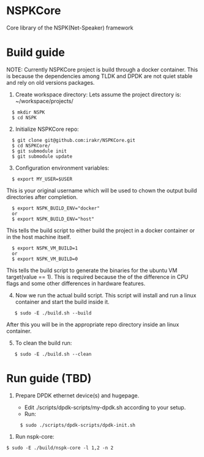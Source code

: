 # NSPKCore

Core library of the NSPK(Net-Speaker) framework

# Build guide

NOTE: Currently NSPKCore project is build through a docker container. This is
because the dependencies among TLDK and DPDK are not quiet stable and rely on old versions packages.

1. Create workspace directory:
  Lets assume the project directory is:
  ~/workspace/projects/
```
  $ mkdir NSPK
  $ cd NSPK
```
2. Initialize NSPKCore repo:
```
  $ git clone git@github.com:irakr/NSPKCore.git
  $ cd NSPKCore/
  $ git submodule init
  $ git submodule update
```

3. Configuration environment variables:
```
  $ export MY_USER=$USER
```
  This is your original username which will be used to chown the output build directories after completion.
```
  $ export NSPK_BUILD_ENV="docker"
  or
  $ export NSPK_BUILD_ENV="host"
```
  This tells the build script to either build the project in a docker container or in the host machine itself.
```
  $ export NSPK_VM_BUILD=1
  or
  $ export NSPK_VM_BUILD=0
```
  This tells the build script to generate the binaries for the ubuntu VM target(value == 1).
  This is required because the of the difference in CPU flags and some other differences in hardware features.

4. Now we run the actual build script.
   This script will install and run a linux container and start the build inside it.
```
   $ sudo -E ./build.sh --build
```
   After this you will be in the appropriate repo directory inside an linux container.

5. To clean the build run:
```
   $ sudo -E ./build.sh --clean
```

# Run guide (TBD)

1. Prepare DPDK ethernet device(s) and hugepage.

   - Edit ./scripts/dpdk-scripts/my-dpdk.sh according to your setup.
   - Run:
```
     $ sudo ./scripts/dpdk-scripts/dpdk-init.sh
```

1. Run nspk-core:
```
$ sudo -E ./build/nspk-core -l 1,2 -n 2
```
